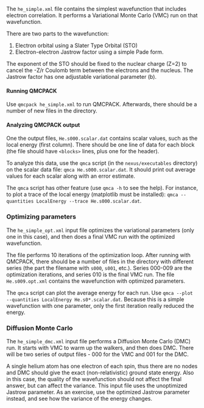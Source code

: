 The `he_simple.xml` file contains the simplest wavefunction that includes electron correlation.  It performs a Variational Monte Carlo (VMC) run on that wavefunction.

There are two parts to the wavefunction:

1. Electron orbital using a Slater Type Orbital (STO)
2. Electron-electron Jastrow factor using a simple Pade form.

The exponent of the STO should be fixed to the nuclear charge (Z=2) to cancel the -Z/r Coulomb term between the electrons and the nucleus.
The Jastrow factor has one adjustable variational parameter (b).

#### Running QMCPACK
Use `qmcpack he_simple.xml` to run QMCPACK.  Afterwards, there should be a number of new files in the directory.


#### Analyzing QMCPACK output
One the output files, `He.s000.scalar.dat` contains scalar values, such as the local energy (first column).  There should be one line of data for each block (the file should have `<blocks>` lines, plus one for the header).

To analyze this data, use the `qmca` script (in the `nexus/executables` directory) on the scalar data file: `qmca He.s000.scalar.dat`.  It should print out average values for each scalar along with an error estimate.

The `qmca` script has other feature (use `qmca -h` to see the help).  For instance, to plot a trace of the local energy (matplotlib must be installed): `qmca --quantities LocalEnergy --trace He.s000.scalar.dat`.


### Optimizing parameters

The `he_simple_opt.xml` input file optimizes the variational parameters (only one in this case), and then does a final VMC run with the optimized wavefunction.

The file performs 10 iterations of the optimization loop.  After running with QMCPACK, there should be a number of files in the directory with different series (the part the filename with `s000`, `s001`, etc.).   Series 000-009 are the optimization iterations, and series 010 is the final VMC run.   The file `He.s009.opt.xml` contains the wavefunction with optimized parameters.

The `qmca` script can plot the average energy for each run.  Use `qmca --plot --quantities LocalEnergy He.s0*.scalar.dat`.  Because this is a simple wavefunction with one parameter, only the first iteration really reduced the energy.

### Diffusion Monte Carlo

The `he_simple_dmc.xml` input file performs a Diffusion Monte Carlo (DMC) run.  It starts with VMC to warm up the walkers, and then does DMC.  There will be two series of output files - 000 for the VMC and 001 for the DMC.

A single helium atom has one electron of each spin, thus there are no nodes and DMC should give the exact (non-relativistic) ground state energy.   Also in this case, the quality of the wavefunction should not affect the final answer, but can affect the variance.  This input file uses the unoptimized Jastrow parameter.  As an exercise, use the optimized Jastrow parameter instead, and see how the variance of the energy changes.
